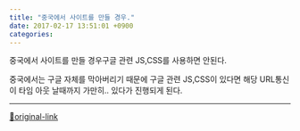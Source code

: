 ```yaml
---
title: "중국에서 사이트를 만들 경우."
date: 2017-02-17 13:51:01 +0900
categories: 
---
```

  

중국에서 사이트를 만들 경우구글 관련 JS,CSS를 사용하면 안된다.
  

중국에서는 구글 자체를 막아버리기 때문에
구글 관련 JS,CSS이 있다면
해당 URL통신이 타임 아웃 날때까지 가만히.. 있다가 진행되게 된다.
 





***
[🔗original-link](http://www.mins01.com/mh/tech/read/1055)